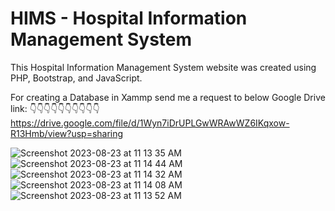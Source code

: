 # HIMS - Hospital Information Management System

This Hospital Information Management System website was created using PHP, Bootstrap, and JavaScript.

For creating a Database in Xammp send me a request to below Google Drive link:
👇👇👇👇👇👇👇👇👇👇
https://drive.google.com/file/d/1Wyn7iDrUPLGwWRAwWZ6IKqxow-R13Hmb/view?usp=sharing

![Screenshot 2023-08-23 at 11 13 35 AM](https://github.com/Amit-korat/Hospital_information_management_system-HIMS/assets/84698174/7a5466c7-92af-40e4-84a1-b7d344f0f755)
![Screenshot 2023-08-23 at 11 14 44 AM](https://github.com/Amit-korat/Hospital_information_management_system-HIMS/assets/84698174/2fe83610-7d52-4a41-99cd-a3a4386b29ec)
![Screenshot 2023-08-23 at 11 14 32 AM](https://github.com/Amit-korat/Hospital_information_management_system-HIMS/assets/84698174/24318a40-3030-46cb-a01c-f66ba36e50de)
![Screenshot 2023-08-23 at 11 14 08 AM](https://github.com/Amit-korat/Hospital_information_management_system-HIMS/assets/84698174/4d56e6d3-8777-4b53-86e2-afc85c9d8c1b)
![Screenshot 2023-08-23 at 11 13 52 AM](https://github.com/Amit-korat/Hospital_information_management_system-HIMS/assets/84698174/c0d7e8cd-6ae2-4cd6-b04a-e2774f72d373)
